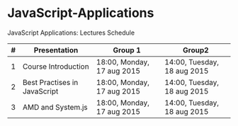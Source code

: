 
# JavaScript-Applications
JavaScript Applications: Lectures Schedule


#|Presentation|Group 1|Group2
-|------------|-------|------
1|Course Introduction|18:00, Monday, 17 aug 2015|14:00, Tuesday, 18 aug 2015
2|Best Practises in JavaScript|18:00, Monday, 17 aug 2015|14:00, Tuesday, 18 aug 2015
3|AMD and System.js|18:00, Monday, 17 aug 2015|14:00, Tuesday, 18 aug 2015